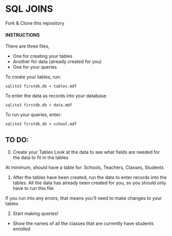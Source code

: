 # SQL JOINS
Fork & Clone this repository

#### INSTRUCTIONS

There are three files,
 * One for creating your tables
 * Another for data (already created for you)
 * One for your queries


To create your tables, run:

	sqlite3 firstdb.db < tables.mdf

To enter the data as records into your database:

    sqlite3 firstdb.db < data.mdf

To run your queries, enter:

	sqlite3 firstdb.db < school.mdf




## TO DO:

0) Create your Tables
Look at the data to see what fields are needed for the data to fit in the tables

At minimum, should have a table for: Schools, Teachers, Classes, Students

1) After the tables have been created, run the data to enter records into the tables. 
All the data has already been created for you, so you should only have to run this file.

If you run into any errors, that means you'll need to make changes to your tables

2) Start making queries! 
* Show the names of all the classes that are currently have students enrolled
